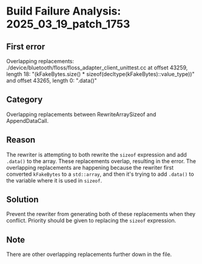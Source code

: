 # Build Failure Analysis: 2025_03_19_patch_1753

## First error

Overlapping replacements: ./device/bluetooth/floss/floss_adapter_client_unittest.cc at offset 43259, length 18: "(kFakeBytes.size() * sizeof(decltype(kFakeBytes)::value_type))" and offset 43265, length 0: ".data()"

## Category
Overlapping replacements between RewriteArraySizeof and AppendDataCall.

## Reason
The rewriter is attempting to both rewrite the `sizeof` expression and add `.data()` to the array. These replacements overlap, resulting in the error. The overlapping replacements are happening because the rewriter first converted `kFakeBytes` to a `std::array`, and then it's trying to add `.data()` to the variable where it is used in `sizeof`.

## Solution
Prevent the rewriter from generating both of these replacements when they conflict. Priority should be given to replacing the `sizeof` expression.

## Note
There are other overlapping replacements further down in the file.